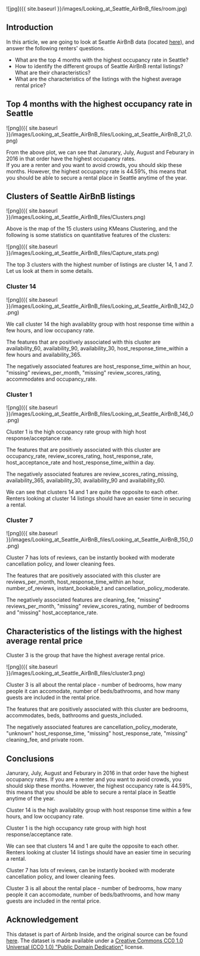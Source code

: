 ![jpg]({{ site.baseurl }}/images/Looking_at_Seattle_AirBnB_files/room.jpg)

## Introduction

In this article, we are going to look at Seattle AirBnB data (located [here](https://www.kaggle.com/airbnb/seattle/data)), and answer the following renters' questions.   

  * What are the top 4 months with the highest occupancy rate in Seattle?
  * How to identify the different groups of Seattle AirBnB rental listings?  What are their characteristics?
  * What are the characteristics of the listings with the highest average rental price?

## Top 4 months with the highest occupancy rate in Seattle

![png]({{ site.baseurl }}/images/Looking_at_Seattle_AirBnB_files/Looking_at_Seattle_AirBnB_21_0.png)

From the above plot, we can see that Janurary, July, August and Feburary in 2016 in that order have the highest occupancy rates.  
If you are a renter and you want to avoid crowds, you should skip these months.   However, the highest occupancy rate is 44.59%, this means that you should be able to secure a rental place in Seattle anytime of the year.

## Clusters of Seattle AirBnB listings

![png]({{ site.baseurl }}/images/Looking_at_Seattle_AirBnB_files/Clusters.png)

Above is the map of the 15 clusters using KMeans Clustering, and the following is some statistics on quantitative features of the clusters:

![png]({{ site.baseurl }}/images/Looking_at_Seattle_AirBnB_files/Capture_stats.png)

The top 3 clusters with the highest number of listings are cluster 14, 1 and 7.  Let us look at them in some details.

### Cluster 14

![png]({{ site.baseurl }}/images/Looking_at_Seattle_AirBnB_files/Looking_at_Seattle_AirBnB_142_0.png)

We call cluster 14 the high availablity group with host response time within a few hours, and low occupancy rate.   

The features that are positively associated with this cluster are availability_60, availability_90, availability_30, host_response_time_within a few hours and availability_365.   

The negatively associated features are  host_response_time_within an hour, "missing" reviews_per_month,
"missing" review_scores_rating, accommodates and occupancy_rate.


### Cluster 1

![png]({{ site.baseurl }}/images/Looking_at_Seattle_AirBnB_files/Looking_at_Seattle_AirBnB_146_0.png)

Cluster 1 is the high occupancy rate group with high host response/acceptance rate.   

The features that are positively associated with this cluster are occupancy_rate, review_scores_rating, host_response_rate, host_acceptance_rate and host_response_time_within a day.   

The negatively associated features are review_scores_rating_missing, availability_365,
availability_30, availability_90 and availability_60.   

We can see that clusters 14 and 1 are quite the opposite to each other.  Renters looking at cluster 14 listings should have an easier time in securing a rental.

### Cluster 7

![png]({{ site.baseurl }}/images/Looking_at_Seattle_AirBnB_files/Looking_at_Seattle_AirBnB_150_0.png)

Cluster 7 has lots of reviews, can be instantly booked with moderate cancellation policy, and lower cleaning fees.   

The features that are positively associated with this cluster are reviews_per_month, host_response_time_within an hour, number_of_reviews, instant_bookable_t and cancellation_policy_moderate.   

The negatively associated features are  cleaning_fee, "missing" reviews_per_month,
"missing" review_scores_rating, number of bedrooms and "missing" host_acceptance_rate.   


## Characteristics of the listings with the highest average rental price

Cluster 3 is the group that have the highest average rental price.

![png]({{ site.baseurl }}/images/Looking_at_Seattle_AirBnB_files/cluster3.png)

Cluster 3 is all about the rental place - number of bedrooms, how many people it can accomodate, number of beds/bathrooms, and how many guests are included in the rental price.   

The features that are positively associated with this cluster are bedrooms, accommodates, beds, bathrooms and guests_included.   

The negatively associated features are cancellation_policy_moderate, "unknown" host_response_time, "missing" host_response_rate, "missing" cleaning_fee, and private room.   

## Conclusions

Janurary, July, August and Feburary in 2016 in that order have the highest occupancy rates. If you are a renter and you want to avoid crowds, you should skip these months.   However, the highest occupancy rate is 44.59%, this means that you should be able to secure a rental place in Seattle anytime of the year.   

Cluster 14 is the high availablity group with host response time within a few hours, and low occupancy rate.   

Cluster 1 is the high occupancy rate group with high host response/acceptance rate.   

We can see that clusters 14 and 1 are quite the opposite to each other. Renters looking at cluster 14 listings should have an easier time in securing a rental.

Cluster 7 has lots of reviews, can be instantly booked with moderate cancellation policy, and lower cleaning fees.

Cluster 3 is all about the rental place - number of bedrooms, how many people it can accomodate, number of beds/bathrooms, and how many guests are included in the rental price.

## Acknowledgement

This dataset is part of Airbnb Inside, and the original source can be found [here](http://insideairbnb.com/get-the-data.html).  The dataset is made available under a [Creative Commons CC0 1.0 Universal (CC0 1.0) "Public Domain Dedication"](http://creativecommons.org/publicdomain/zero/1.0/) license.

